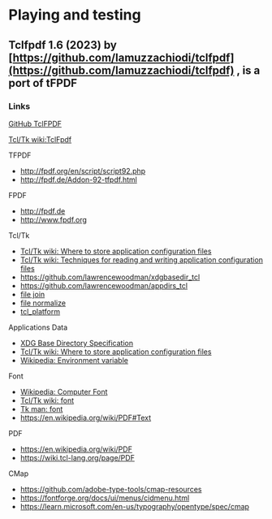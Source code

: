 # Playing and testing

## Tclfpdf 1.6 (2023) by [https://github.com/lamuzzachiodi/tclfpdf](https://github.com/lamuzzachiodi/tclfpdf) , is a port of tFPDF

### Links
[GitHub TclFPDF](https://github.com/lamuzzachiodi/tclfpdf)

[Tcl/Tk wiki:TclFpdf](https://wiki.tcl-lang.org/page/TCLFPDF)

TFPDF

+ http://fpdf.org/en/script/script92.php
+ http://fpdf.de/Addon-92-tfpdf.html

FPDF

+ http://fpdf.de
+ http://www.fpdf.org

Tcl/Tk

+ [Tcl/Tk wiki: Where to store application configuration files](https://wiki.tcl-lang.org/page/Where+to+store+application+configuration+files)
+ [Tcl/Tk wiki: Techniques for reading and writing application configuration files](https://wiki.tcl-lang.org/page/Techniques+for+reading+and+writing+application+configuration+files)
+ https://github.com/lawrencewoodman/xdgbasedir_tcl
+ https://github.com/lawrencewoodman/appdirs_tcl
+ [file join](http://www.tcl-lang.org/man/tcl/TclCmd/file.htm#M19)
+ [file normalize](http://www.tcl-lang.org/man/tcl/TclCmd/file.htm#M25)
+ [tcl_platform](http://www.tcl-lang.org/man/tcl/TclCmd/tclvars.htm#M24)

Applications Data

+ [XDG Base Directory Specification](https://specifications.freedesktop.org/basedir-spec/basedir-spec-latest.html)
+ [Tcl/Tk wiki: Where to store application configuration files](https://wiki.tcl-lang.org/page/Where+to+store+application+configuration+files)
+ [Wikipedia: Environment variable](https://en.wikipedia.org/wiki/Environment_variable)

Font

+ [Wikipedia: Computer Font](https://en.wikipedia.org/wiki/Computer_font)
+ [Tcl/Tk wiki: font](https://wiki.tcl-lang.org/page/font)
+ [Tk man: font](https://www.tcl.tk/man/tcl/TkCmd/font.htm)
+ https://en.wikipedia.org/wiki/PDF#Text

PDF

+ https://en.wikipedia.org/wiki/PDF
+ https://wiki.tcl-lang.org/page/PDF

CMap

+ https://github.com/adobe-type-tools/cmap-resources
+ https://fontforge.org/docs/ui/menus/cidmenu.html
+ https://learn.microsoft.com/en-us/typography/opentype/spec/cmap
 





  


